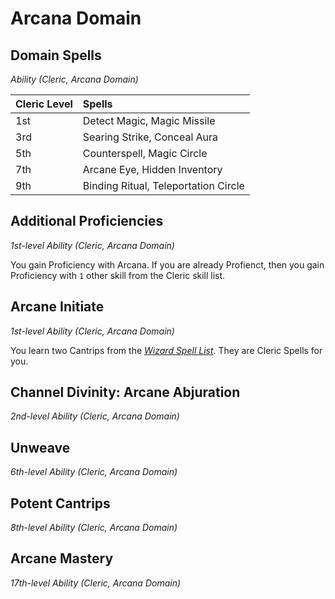 # Arcana Domain

## Domain Spells
*Ability (Cleric, Arcana Domain)*

| Cleric Level | Spells                               |
| :----------- | :----------------------------------- |
| 1st          | Detect Magic, Magic Missile          |
| 3rd          | Searing Strike, Conceal Aura         |
| 5th          | Counterspell, Magic Circle           |
| 7th          | Arcane Eye, Hidden Inventory         |
| 9th          | Binding Ritual, Teleportation Circle |

## Additional Proficiencies
*1st-level Ability (Cleric, Arcana Domain)*

You gain Proficiency with Arcana. If you are already Profienct, then you gain Proficiency with `1` other skill from the Cleric skill list.

## Arcane Initiate
*1st-level Ability (Cleric, Arcana Domain)*

You learn two Cantrips from the [*Wizard Spell List*](../../Wizard/Wizard%20Spell%20List.md). They are Cleric Spells for you.

## Channel Divinity: Arcane Abjuration
*2nd-level Ability (Cleric, Arcana Domain)*

## Unweave
*6th-level Ability (Cleric, Arcana Domain)*

## Potent Cantrips
*8th-level Ability (Cleric, Arcana Domain)*

## Arcane Mastery
*17th-level Ability (Cleric, Arcana Domain)*
